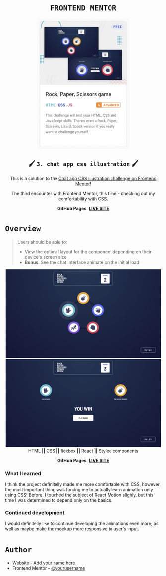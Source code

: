 <h1 align="center"><code>FRONTEND MENTOR</code></h1>

<div align="center">
  <a href="https://www.frontendmentor.io/challenges/sunnyside-agency-landing-page-7yVs3B6ef">
    <img src="https://github.com/OktawiaRogowicz/rock-paper-scissors-lizard-spock/blob/main/src/rock-paper-scissors-master/images/img_1.png?raw=true"
      alt="Frontend mentor challenge"
      width="300"/>
  </a>
</div>

<h2 align="center">🖌️ <code>3. chat app css illustration</code> 🖌️</h2>

<div align="center">
This is a solution to the <a href="https://www.frontendmentor.io/challenges/chat-app-css-illustration-O5auMkFqY">Chat app CSS illustration challenge on Frontend Mentor</a>! 

The third encounter with Frontend Mentor, this time - checking out my comfortability with CSS.

<strong>GitHub Pages</strong>: <a href="https://oktawiarogowicz.github.io/CSS-mobile-app-mockup/"><strong>LIVE SITE</strong></a>
</div>

<h1><code>Overview</code></h1>

> Users should be able to:
> 
>- View the optimal layout for the component depending on their device's screen size
>- **Bonus**: See the chat interface animate on the initial load


<div align="center">
  <img src="https://github.com/OktawiaRogowicz/rock-paper-scissors-lizard-spock/blob/main/src/rock-paper-scissors-master/images/img_2.png?raw=true"
    alt="Screenshot" width="500"/>
    <img src="https://github.com/OktawiaRogowicz/rock-paper-scissors-lizard-spock/blob/main/src/rock-paper-scissors-master/images/img_3.png?raw=true"
    alt="Screenshot" width="500"/>
</div>



<div align="center">
  HTML <strong>||</strong> CSS <strong>||</strong> flexbox <strong>||</strong> React <strong>||</strong> Styled components
  
  <strong>GitHub Pages</strong>: <a href="https://oktawiarogowicz.github.io/CSS-mobile-app-mockup/"><strong>LIVE SITE</strong></a>
</div>

### What I learned
I think the project definitelly made me more comfortable with CSS, however, the most important thing was forcing me to actually learn animation only using CSS! Before, I touched the subject of React Motion slighly, but this time I was determined to depend only on the basics.

### Continued development
I would definitelly like to continue developing the animations even more, as well as maybe make the mockup more responsive to user's input.

<h1><code>Author</code></h1>

- Website - [Add your name here](https://www.your-site.com)
- Frontend Mentor - [@yourusername](https://www.frontendmentor.io/profile/yourusername)
